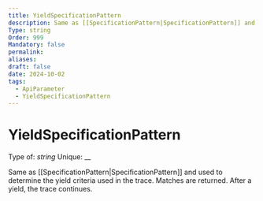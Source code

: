 ```yaml
---
title: YieldSpecificationPattern
description: Same as [[SpecificationPattern|SpecificationPattern]] and used to determine the yield criteria used in the trace. Matches are returned. After a yield, the trace continues.
Type: string
Order: 999
Mandatory: false
permalink: 
aliases: 
draft: false
date: 2024-10-02
tags:
  - ApiParameter
  - YieldSpecificationPattern
---
```

# YieldSpecificationPattern

Type of: _string_
Unique: __

Same as [[SpecificationPattern|SpecificationPattern]] and used to determine the yield criteria used in the trace. Matches are returned. After a yield, the trace continues.
